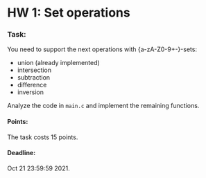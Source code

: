 # HW 1: Set operations

### Task:
You need to support the next operations with {a-zA-Z0-9+-}-sets:
+ union (already implemented)
+ intersection
+ subtraction
+ difference
+ inversion

Analyze the code in `main.c` and implement the remaining functions.

#### Points:
The task costs 15 points.

#### Deadline:
Oct 21 23:59:59 2021.

